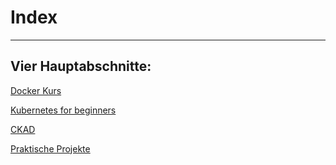 # Index 
****

## Vier Hauptabschnitte:

[Docker Kurs](docker%20kurs%20Info.md)

[Kubernetes for beginners](k8s%20for%20beginners%20Info.md)

[CKAD](ckad%20info.md)

[Praktische Projekte](Praktische%20Projekte.md)
